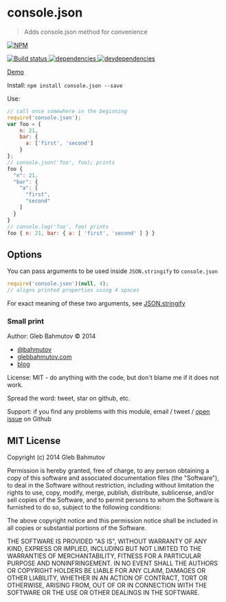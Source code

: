 # console.json

> Adds console.json method for convenience

[![NPM][console.json-icon] ][console.json-url]

[![Build status][console.json-ci-image] ][console.json-ci-url]
[![dependencies][console.json-dependencies-image] ][console.json-dependencies-url]
[![devdependencies][console.json-devdependencies-image] ][console.json-devdependencies-url]

[Demo](http://glebbahmutov.com/console.json/demo/)

Install: `npm install console.json --save`

Use:

```js
// call once somewhere in the beginning
require('console.json');
var foo = {
    n: 21,
    bar: {
      a: ['first', 'second']
    }
};
// console.json('foo', foo); prints
foo {
  "n": 21,
  "bar": {
    "a": [
      "first",
      "second"
    ]
  }
}
// console.log('foo', foo) prints
foo { n: 21, bar: { a: [ 'first', 'second' ] } }
```
## Options

You can pass arguments to be used inside `JSON.stringify` to `console.json`

```js
require('console.json')(null, 4);
// aligns printed properties using 4 spaces
```

For exact meaning of these two arguments, see
[JSON.stringify](https://developer.mozilla.org/en-US/docs/Web/JavaScript/Reference/Global_Objects/JSON/stringify)

### Small print

Author: Gleb Bahmutov &copy; 2014

* [@bahmutov](https://twitter.com/bahmutov)
* [glebbahmutov.com](http://glebbahmutov.com)
* [blog](http://glebbahmutov.com/blog/)

License: MIT - do anything with the code, but don't blame me if it does not work.

Spread the word: tweet, star on github, etc.

Support: if you find any problems with this module, email / tweet /
[open issue](https://github.com/bahmutov/console.json/issues) on Github

## MIT License

Copyright (c) 2014 Gleb Bahmutov

Permission is hereby granted, free of charge, to any person
obtaining a copy of this software and associated documentation
files (the "Software"), to deal in the Software without
restriction, including without limitation the rights to use,
copy, modify, merge, publish, distribute, sublicense, and/or sell
copies of the Software, and to permit persons to whom the
Software is furnished to do so, subject to the following
conditions:

The above copyright notice and this permission notice shall be
included in all copies or substantial portions of the Software.

THE SOFTWARE IS PROVIDED "AS IS", WITHOUT WARRANTY OF ANY KIND,
EXPRESS OR IMPLIED, INCLUDING BUT NOT LIMITED TO THE WARRANTIES
OF MERCHANTABILITY, FITNESS FOR A PARTICULAR PURPOSE AND
NONINFRINGEMENT. IN NO EVENT SHALL THE AUTHORS OR COPYRIGHT
HOLDERS BE LIABLE FOR ANY CLAIM, DAMAGES OR OTHER LIABILITY,
WHETHER IN AN ACTION OF CONTRACT, TORT OR OTHERWISE, ARISING
FROM, OUT OF OR IN CONNECTION WITH THE SOFTWARE OR THE USE OR
OTHER DEALINGS IN THE SOFTWARE.

[console.json-icon]: https://nodei.co/npm/console.json.png?downloads=true
[console.json-url]: https://npmjs.org/package/console.json
[console.json-ci-image]: https://travis-ci.org/bahmutov/console.json.png?branch=master
[console.json-ci-url]: https://travis-ci.org/bahmutov/console.json
[console.json-dependencies-image]: https://david-dm.org/bahmutov/console.json.png
[console.json-dependencies-url]: https://david-dm.org/bahmutov/console.json
[console.json-devdependencies-image]: https://david-dm.org/bahmutov/console.json/dev-status.png
[console.json-devdependencies-url]: https://david-dm.org/bahmutov/console.json#info=devDependencies
